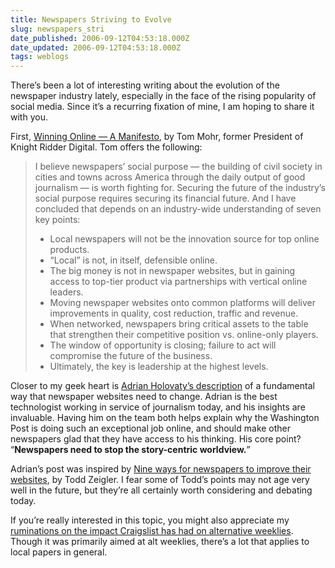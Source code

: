 ```yaml
---
title: Newspapers Striving to Evolve
slug: newspapers_stri
date_published: 2006-09-12T04:53:18.000Z
date_updated: 2006-09-12T04:53:18.000Z
tags: weblogs
---
```


There’s been a lot of interesting writing about the evolution of the newspaper industry lately, especially in the face of the rising popularity of social media. Since it’s a recurring fixation of mine, I am hoping to share it with you.

First, [Winning Online — A Manifesto](http://www.editorandpublisher.com/eandp/news/article_display.jsp?vnu_content_id=1003086961), by Tom Mohr, former President of Knight Ridder Digital. Tom offers the following:

> I believe newspapers’ social purpose — the building of civil society in cities and towns across America through the daily output of good journalism — is worth fighting for. Securing the future of the industry’s social purpose requires securing its financial future. And I have concluded that depends on an industry-wide understanding of seven key points:
> 
> - Local newspapers will not be the innovation source for top online products.
> - “Local” is not, in itself, defensible online.
> - The big money is not in newspaper websites, but in gaining access to top-tier product via partnerships with vertical online leaders.
> - Moving newspaper websites onto common platforms will deliver improvements in quality, cost reduction, traffic and revenue.
> - When networked, newspapers bring critical assets to the table that strengthen their competitive position vs. online-only players.
> - The window of opportunity is closing; failure to act will compromise the future of the business.
> - Ultimately, the key is leadership at the highest levels.

Closer to my geek heart is [Adrian Holovaty’s description](http://www.holovaty.com/blog/archive/2006/09/06/0307) of a fundamental way that newspaper websites need to change. Adrian is the best technologist working in service of journalism today, and his insights are invaluable. Having him on the team both helps explain why the Washington Post is doing such an exceptional job online, and should make other newspapers glad that they have access to his thinking. His core point? “**Newspapers need to stop the story-centric worldview.**”

Adrian’s post was inspired by [Nine ways for newspapers to improve their websites](http://www.bivingsreport.com/2006/9-ways-for-newspapers-to-improve-their-websites), by Todd Zeigler. I fear some of Todd’s points may not age very well in the future, but they’re all certainly worth considering and debating today.

If you’re really interested in this topic, you might also appreciate my [ruminations on the impact Craigslist has had on alternative weeklies](http://www.dashes.com/anil/2006/02/03/alt_weeklies_sa). Though it was primarily aimed at alt weeklies, there’s a lot that applies to local papers in general.
